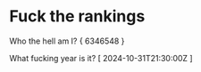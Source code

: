# Fuck the rankings

Who the hell am I?
{ 6346548 }

What fucking year is it?
[ 2024-10-31T21:30:00Z ]
